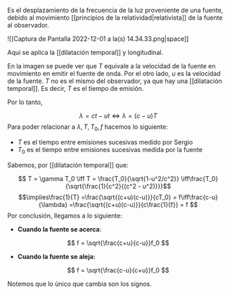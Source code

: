 Es el desplazamiento de la frecuencia de la luz proveniente de una fuente, debido al movimiento [[principios de la relatividad|relativista]] de la fuente al observador. 

![[Captura de Pantalla 2022-12-01 a la(s) 14.34.33.png|space]]

Aquí se aplica la [[dilatación temporal]] y longitudinal. 

En la imagen se puede ver que $T$ equivale a la velocidad de la fuente en movimiento en emitir el fuente de onda. Por el otro lado, $u$ es la velocidad de la fuente. $T$ no es el mismo del observador, ya que hay una [[dilatación temporal]]. Es decir, $T$ es el tiempo de emisión. 

Por lo tanto, 

$$\lambda =ct-ut \iff\lambda =(c-u)T $$ 
Para poder relacionar a $\lambda, T, T_0, f$ hacemos lo siguiente: 

* $T$ es el tiempo entre emisiones sucesivas medido por Sergio
* $T_0$ es el tiempo entre emisiones sucesivas medida por la fuente 

Sabemos, por [[dilatación temporal]] que: 

$$ T = \gamma T_0 \iff T = \frac{T_0}{\sqrt{1-u^2/c^2}} \iff\frac{T_0}{\sqrt{\frac{1}{c^2}{(c^2 - u^2)}}}$$ $$\implies\frac{1}{T} =\frac{\sqrt{(c+u)(c-u)}}{cT_0} = f\iff\frac{c-u}{\lambda} =\frac{\sqrt{(c+u)(c-u)}}{c\frac{1}{f}} = f $$
Por conclusión, llegamos a lo siguiente: 

* **Cuando la fuente se acerca**: 

$$ f = \sqrt{\frac{c+u}{c-u}}f_0 $$

* **Cuando la fuente se aleja:**

$$ f = \sqrt{\frac{c-u}{c+u}}f_0 $$

Notemos que lo único que cambia son los signos. 